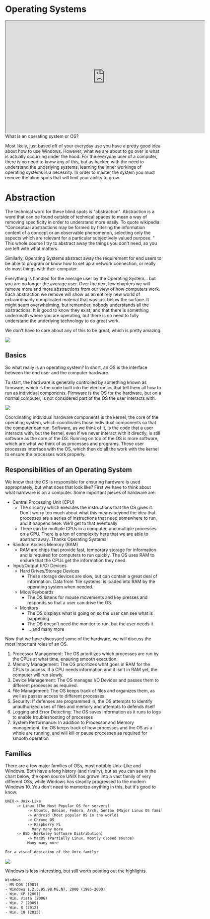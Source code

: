 # Operating Systems

<iframe allowfullscreen height="360" src="https://www.youtube.com/embed/UoaR2bzFDKE?wmode=opaque" width="640"></iframe>What
is an operating system or OS?

Most likely, just based off of your everyday use you have a pretty good
idea about how to use Windows. However, what we are about to go over is
what is actually occurring under the hood. For the everyday user of a
computer, there is no need to know any of this, but as hacker, with the
need to understand the underlying systems, learning the inner workings
of operating systems is a necessity. In order to master the system you
must remove the blind spots that will limit your ability to grow.

# Abstraction

The technical word for these blind spots is "abstraction". Abstraction
is a word that can be found outside of technical spaces to mean a way of
removing specificity in order to understand more easily. To quote
wikipedia: "Conceptual abstractions may be formed by filtering the
information content of a concept or an observable phenomenon, selecting
only the aspects which are relevant for a particular subjectively valued
purpose. " This whole course I try to abstract away the things you don't
need, so you are left with what matters.

Similarly, Operating Systems abstract away the requirement for end users
to be able to program or know how to set up a network connection, or
really do most things with their computer.

Everything is handled for the average user by the Operating System...
but you are no longer the average user. Over the next few chapters we
will remove more and more abstractions from our view of how computers
work. Each abstraction we remove will show us an entirely new world of
extraordinarily complicated material that was just below the surface. It
might seem overwhelming, but remember, nobody understands all the
abstractions. It is good to know they exist, and that there is something
underneath where you are operating, but there is no need to fully
understand the underlying technology to do great work.

We don't have to care about any of this to be great, which is pretty
amazing.

<a href="https://en.wikipedia.org/wiki/Linux" rel="noopener"
target="_blank"><img
src="https://files.cdn.thinkific.com/file_uploads/429463/images/9d6/486/5b5/1629584983605.jpg"
class="fr-fic fr-dii"
srcset="https://files.cdn.thinkific.com/file_uploads/429463/images/9d6/486/5b5/1629584983605.jpg?width=1920 1x, https://files.cdn.thinkific.com/file_uploads/429463/images/9d6/486/5b5/1629584983605.jpg?width=1920&amp;dpr=2 2x, https://files.cdn.thinkific.com/file_uploads/429463/images/9d6/486/5b5/1629584983605.jpg?width=1920&amp;dpr=3 3x" /></a>

## Basics

So what really is an operating system? In short, an OS is the interface
between the end user and the computer hardware.

To start, the hardware is generally controlled by something known as
firmware, which is the code built into the electronics that tell them
all how to run as individual components. Firmware is the OS for the
hardware, but on a normal computer, is not considered part of the OS the
user interacts with.

<a href="https://en.wikipedia.org/wiki/Operating_system" rel="noopener"
target="_blank"><img
src="https://files.cdn.thinkific.com/file_uploads/429463/images/344/f30/406/1629584981534.jpg"
class="fr-fic fr-dii"
srcset="https://files.cdn.thinkific.com/file_uploads/429463/images/344/f30/406/1629584981534.jpg?width=1920 1x, https://files.cdn.thinkific.com/file_uploads/429463/images/344/f30/406/1629584981534.jpg?width=1920&amp;dpr=2 2x, https://files.cdn.thinkific.com/file_uploads/429463/images/344/f30/406/1629584981534.jpg?width=1920&amp;dpr=3 3x" /></a>

Coordinating individual hardware components is the kernel, the core of
the operating system, which coordinates those individual components so
that the computer can run. Software, as we think of it, is the code that
a user interacts with, but the kernel, even if we never interact with it
directly, is still software as the core of the OS. Running on top of the
OS is more software, which are what we think of as processes and
programs. These user processes interface with the OS, which then do all
the work with the kernel to ensure the processes work properly.

## Responsibilities of an Operating System

We know that the OS is responsible for ensuring hardware is used
appropriately, but what does that look like? First we have to think
about what hardware is on a computer. Some important pieces of hardware
are:

-   Central Processing Unit (CPU)
    -   The circuitry which executes the instructions that the OS gives
        it. Don't worry too much about what this means beyond the idea
        that processes are a series of instructions that need somewhere
        to run, and it happens here. We'll get to that eventually
    -   There can be multiple CPUs in a computer, and multiple processes
        on a CPU. There is a ton of complexity here that we are able to
        abstract away. Thanks Operating Systems!
-   Random Access Memory (RAM)
    -   RAM are chips that provide fast, temporary storage for
        information and is required for computers to run quickly. The OS
        uses RAM to ensure that the CPUs get the information they need.
-   Input/Output (I/O) Devices
    -   Hard Drives/Storage Devices
        -   These storage devices are slow, but can contain a great deal
            of information. Data from 'file systems' is loaded into RAM
            by the operating system when needed.
    -   Mice/Keyboards
        -   The OS listens for mouse movements and key presses and
            responds so that a user can drive the OS.
    -   Monitors
        -   The OS displays what is going on so the user can see what is
            happening
        -   The OS doesn't need the monitor to run, but the user needs
            it
        -   ... and many more

Now that we have discussed some of the hardware, we will discuss the
most important roles of an OS.

1.  Processor Management: The OS prioritizes which processes are run by
    the CPUs at what time, ensuring smooth execution.
2.  Memory Management: The OS prioritizes what goes in RAM for the CPUs
    to access. If a CPU needs information and it isn't in RAM yet, the
    computer will run slowly.
3.  Device Management: The OS manages I/O Devices and passes them to
    different processes as required.
4.  File Management: The OS keeps track of files and organizes them, as
    well as passes access to different processes.
5.  Security: If defenses are programmed in, the OS attempts to identify
    unauthorized uses of files and memory and attempts to defends itself
6.  Logging and Error Detecting: The OS saves information as it runs to
    logs to enable troubleshooting of processes
7.  System Performance: In addition to Processor and Memory management,
    the OS keeps track of how processes and the OS as a whole are
    running, and will kill or pause processes as required for smooth
    operation

## Families

There are a few major families of OSs, most notable Unix-Like and
Windows. Both have a long history (and rivalry), but as you can see in
the chart below, the open source UNIX has grown into a vast family of
very different OSs, while Windows has steadily progressed to the modern
Windows 10. You don't need to memorize anything in this, but it's good
to know.

``` default
UNIX-> Unix-Like  
     -> Linux (The Most Popular OS for servers)                      
          -> Ubuntu, Debian, Fedora, Arch, Gentoo (Major Linux OS families)            
          -> Android (Most popular OS in the world)                     
          -> Chrome OS                      
          -> Raspberry Pi                    
            Many many more                  
     -> BSD (Berkeley Software Distribution)                    
          -> MacOS (Partially Linux, mostly closed source)                      
          Many many more

For a visual depiction of the Unix family:
```

<a href="https://en.wikipedia.org/wiki/Unix" rel="noopener"
target="_blank"><img
src="https://files.cdn.thinkific.com/file_uploads/429463/images/a8f/ea2/09c/1629584982269.jpg"
class="fr-fic fr-dii"
srcset="https://files.cdn.thinkific.com/file_uploads/429463/images/a8f/ea2/09c/1629584982269.jpg?width=1920 1x, https://files.cdn.thinkific.com/file_uploads/429463/images/a8f/ea2/09c/1629584982269.jpg?width=1920&amp;dpr=2 2x, https://files.cdn.thinkific.com/file_uploads/429463/images/a8f/ea2/09c/1629584982269.jpg?width=1920&amp;dpr=3 3x" /></a>

Windows is less interesting, but still worth pointing out the
highlights.

``` default
Windows  
- MS-DOS (1981)  
- Windows 1,2,3,95,98,ME,NT, 2000 (1985-2000)  
- Win. XP (2001)  
- Win. Vista (2006)  
- Win. 7 (2009)  
- Win. 8 (2012)  
- Win. 10 (2015)
```
